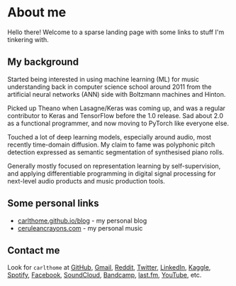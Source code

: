 # About me

Hello there! Welcome to a sparse landing page with some links to stuff I'm tinkering with.

## My background

Started being interested in using machine learning (ML) for music understanding back in computer science school around 2011 from the artificial neural networks (ANN) side with Boltzmann machines and Hinton.

Picked up Theano when Lasagne/Keras was coming up, and was a regular contributor to Keras and TensorFlow before the 1.0 release. Sad about 2.0 as a functional programmer, and now moving to PyTorch like everyone else.

Touched a lot of deep learning models, especially around audio, most recently time-domain diffusion. My claim to fame was polyphonic pitch detection expressed as semantic segmentation of synthesised piano rolls.

Generally mostly focused on representation learning by self-supervision, and applying differentiable programming in digital signal processing for next-level audio products and music production tools.

## Some personal links

- [carlthome.github.io/blog](https://carlthome.github.io/blog) - my personal blog
- [ceruleancrayons.com](http://ceruleancrayons.com/) - my personal music

## Contact me

Look for `carlthome` at [GitHub](https://github.com/carlthome), [Gmail](mailto:carlthome@gmail.com), [Reddit](https://www.reddit.com/user/carlthome), [Twitter](https://twitter.com/carlthome), [LinkedIn](https://linkedin.com/in/carlthome), [Kaggle](https://www.kaggle.com/carlthome), [Spotify](https://open.spotify.com/user/carlthome), [Facebook](https://www.facebook.com/carlthome), [SoundCloud](https://soundcloud.com/carlthome), [Bandcamp](http://carlthome.bandcamp.com), [last.fm](https://www.last.fm/user/carlthome), [YouTube](https://youtube.com/@CarlThome), etc.
